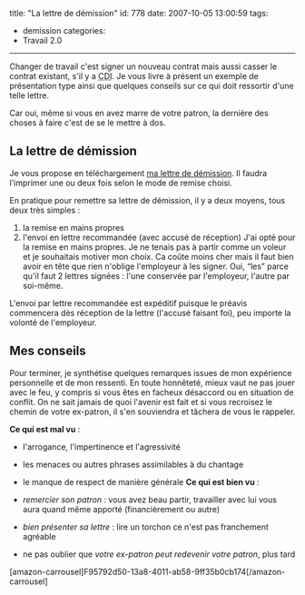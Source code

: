 title: "La lettre de démission"
id: 778
date: 2007-10-05 13:00:59
tags:
- demission
categories:
- Travail 2.0
---

Changer de travail c'est signer un nouveau contrat mais aussi casser le contrat existant, s'il y a <acronym title="Contrat à Durée Indéterminée">CDI</acronym>. Je vous livre à présent un exemple de présentation type ainsi que quelques conseils sur ce qui doit ressortir d'une telle lettre.

Car oui, même si vous en avez marre de votre patron, la dernière des choses à faire c'est de se le mettre à dos.
<!--more-->

## La lettre de démission

Je vous propose en téléchargement [ma lettre de démission](https://oncletom.io/images/2007/10/demission-type.pdf "Lettre-type de démission"). Il faudra l'imprimer une ou deux fois selon le mode de remise choisi.

En pratique pour remettre sa lettre de démission, il y a deux moyens, tous deux très simples :

1.  la remise en mains propres
2.  l'envoi en lettre recommandée (avec accusé de réception)
J'ai opté pour la remise en mains propres. Je ne tenais pas à partir comme un voleur et je souhaitais motiver mon choix. Ca coûte moins cher mais il faut bien avoir en tête que rien n'oblige l'employeur à les signer. Oui, <q>les</q> parce qu'il faut 2 lettres signées : l'une conservée par l'employeur, l'autre par soi-même.

L'envoi par lettre recommandée est expéditif puisque le préavis commencera dès réception de la lettre (l'accusé faisant foi), peu importe la volonté de l'employeur.

## Mes conseils

Pour terminer, je synthétise quelques remarques issues de mon expérience personnelle et de mon ressenti. En toute honnêteté, mieux vaut ne pas jouer avec le feu, y compris si vous êtes en facheux désaccord ou en situation de conflit. On ne sait jamais de quoi l'avenir est fait et si vous recroisez le chemin de votre ex-patron, il s'en souviendra et tâchera de vous le rappeler.

**Ce qui est mal vu** :

*   l'arrogance, l'impertinence et l'agressivité
*   les menaces ou autres phrases assimilables à du chantage
*   le manque de respect de manière générale
**Ce qui est bien vu** :

*   _remercier son patron_ : vous avez beau partir, travailler avec lui vous aura quand même apporté (financièrement ou autre)
*   _bien présenter sa lettre_ : lire un torchon ce n'est pas franchement agréable
*   ne pas oublier que _votre ex-patron peut redevenir votre patron_, plus tard

[amazon-carrousel]F95792d50-13a8-4011-ab58-9ff35b0cb174[/amazon-carrousel]